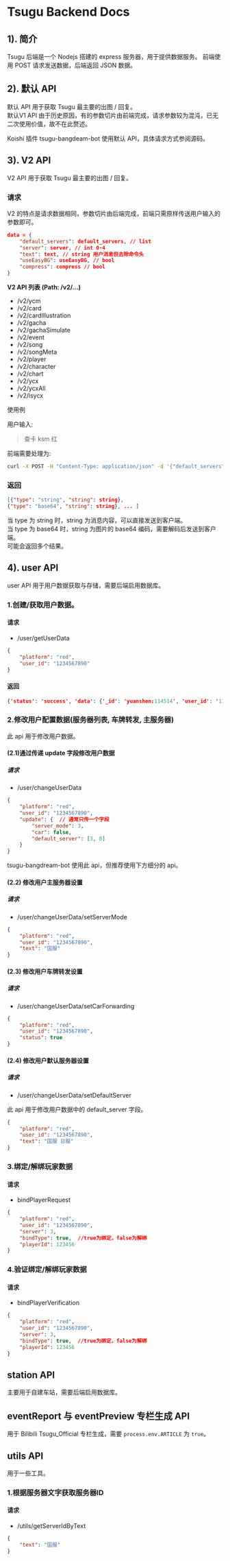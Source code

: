 
# Tsugu Backend Docs

## 1). 简介

Tsugu 后端是一个 Nodejs 搭建的 express 服务器，用于提供数据服务。
前端使用 POST 请求发送数据，后端返回 JSON 数据。 


## 2). 默认 API

默认 API 用于获取 Tsugu 最主要的出图 / 回复。   
默认V1 API 由于历史原因，有的参数切片由前端完成，请求参数较为混沌，已无二次使用价值，故不在此赘述。

Koishi 插件 tsugu-bangdeam-bot 使用默认 API，具体请求方式参阅源码。

## 3). V2 API

V2 API 用于获取 Tsugu 最主要的出图 / 回复。   

### 请求

V2 的特点是请求数据相同，参数切片由后端完成，前端只需原样传送用户输入的参数即可。


```json
data = {
    "default_servers": default_servers, // list
    "server": server, // int 0-4
    "text": text, // string 用户消息但去除命令头
    "useEasyBG": useEasyBG, // bool
    "compress": compress // bool
}
```

**V2 API 列表 (Path: /v2/...)**
- /v2/ycm
- /v2/card
- /v2/cardIllustration
- /v2/gacha
- /v2/gachaSimulate
- /v2/event
- /v2/song
- /v2/songMeta
- /v2/player
- /v2/character
- /v2/chart
- /v2/ycx
- /v2/ycxAll
- /v2/lsycx

使用例

用户输入:


> 查卡 ksm 红

前端需要处理为:

```bash
curl -X POST -H "Content-Type: application/json" -d '{"default_servers": [0, 3], "server": 0, "text": "ksm 红", "useEasyBG": true, "compress": true}' http://localhost:3000/v2/card
```
### 返回

```json
[{"type": "string", "string": string},
{"type": "base64", "string": string}, ... ]
```
当 type 为 string 时，string 为消息内容，可以直接发送到客户端。   
当 type 为 base64 时，string 为图片的 base64 编码，需要解码后发送到客户端。   
可能会返回多个结果。  

## 4). user API

user API 用于用户数据获取与存储，需要后端启用数据库。

### 1.创建/获取用户数据。

#### 请求

- /user/getUserData

```json
{
    "platform": "red",
    "user_id": "1234567890"
}
```


#### 返回

```json
{'status': 'success', 'data': {'_id': 'yuanshen:114514', 'user_id': '114514', 'platform': 'yuanshen', 'server_mode': 3, 'default_server': [3, 0], 'car': True, 'server_list': [{'playerId': 0, 'bindingStatus': 0}, {'playerId': 0, 'bindingStatus': 0}, {'playerId': 0, 'bindingStatus': 0}, {'playerId': 0, 'bindingStatus': 0}, {'playerId': 0, 'bindingStatus': 0}]}}
```

### 2.修改用户配置数据(服务器列表, 车牌转发, 主服务器)

此 api 用于修改用户数据。

#### (2.1)通过传递 update 字段修改用户数据

##### 请求

- /user/changeUserData

```json
{
    "platform": "red",
    "user_id": "1234567890",
    "update": {  // 通常只传一个字段
        "server_mode": 3,
        "car": false,
        "default_server": [3, 0]
    }
}
```


tsugu-bangdream-bot 使用此 api，但推荐使用下方细分的 api。

#### (2.2) 修改用户主服务器设置

##### 请求

- /user/changeUserData/setServerMode


```json
{
    "platform": "red",
    "user_id": "1234567890",
    "text": "国服"
}
```

#### (2.3) 修改用户车牌转发设置

##### 请求

- /user/changeUserData/setCarForwarding

```json
{
    "platform": "red",
    "user_id": "1234567890",
    "status": true
}
```

#### (2.4) 修改用户默认服务器设置

##### 请求

- /user/changeUserData/setDefaultServer

此 api 用于修改用户数据中的 default_server 字段。

```json
{
    "platform": "red",
    "user_id": "1234567890",
    "text": "国服 日服"
}
```

### 3.绑定/解绑玩家数据

#### 请求

- bindPlayerRequest

```json
{
    "platform": "red",
    "user_id": "1234567890",
    "server": 3,
    "bindType": true,  //true为绑定，false为解绑
    "playerId": 123456
}
```

### 4.验证绑定/解绑玩家数据

#### 请求

- bindPlayerVerification

```json
{
    "platform": "red",
    "user_id": "1234567890",
    "server": 3,
    "bindType": true,  //true为绑定，false为解绑
    "playerId": 123456
}
```

## station API

主要用于自建车站，需要后端启用数据库。



## eventReport 与 eventPreview 专栏生成 API

用于 Bilibili Tsugu_Official 专栏生成，需要 `process.env.ARTICLE` 为 `true`。

## utils API

用于一些工具。

### 1.根据服务器文字获取服务器ID

#### 请求

- /utils/getServerIdByText

```json
{
    "text": "国服"
}
```